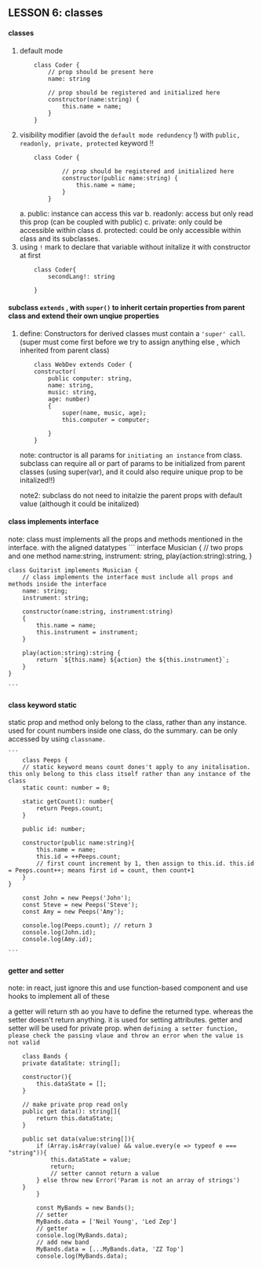 ## LESSON 6: classes

#### classes
1. default mode
    ```
        class Coder {
            // prop should be present here
            name: string

            // prop should be registered and initialized here
            constructor(name:string) {
                this.name = name;
            }
        }
    ```
2. visibility modifier (avoid the `default mode redundency` !) with `public, readonly, private, protected` keyword !!
    ```
        class Coder {

                // prop should be registered and initialized here
                constructor(public name:string) {
                    this.name = name;
                }
            }

    ```
    a. public: instance can access this var
    b. readonly: access but only read this prop (can be coupled with public)
    c. private: only could be accessible within class
    d. protected: could be only accessible within class and its subclasses.
3. using `!` mark to declare that variable without initalize it with constructor at first 
    ```
        class Coder{
            secondLang!: string

        }
    ```


#### subclass `extends` , with `super()` to inherit certain properties from parent class and extend their own unqiue properties
1. define: Constructors for derived classes must contain a `'super' call`. (super must come first before we try to assign anything else , which inherited from parent class)
    ```
        class WebDev extends Coder {
        constructor(
            public computer: string,
            name: string,
            music: string,
            age: number)
            {
                super(name, music, age);
                this.computer = computer;

            }
        }
    ```
    note: contructor is all params for `initiating an instance` from class. subclass can require all or part of params to be initialized from parent classes (using super(var), and it could also require unique prop to be initalized!!)

    note2: subclass do not need to initalzie the parent props with default value (although it could be initalized)

#### class implements interface
note: class must implements all the props and methods mentioned in the interface. with the aligned datatypes
    ```
        interface Musician {
        // two props and one method
        name:string,
        instrument: string,
        play(action:string):string,
    }

    class Guitarist implements Musician {
        // class implements the interface must include all props and methods inside the interface
        name: string;
        instrument: string;
    
        constructor(name:string, instrument:string)
        {
            this.name = name;
            this.instrument = instrument;
        }

        play(action:string):string {
            return `${this.name} ${action} the ${this.instrument}`;
        }
    }

    ```

#### class keyword static
static prop and method only belong to the class, rather than any instance. used for count numbers inside one class, do the summary. can be only accessed by using `classname.`

    ```
        class Peeps {
        // static keyword means count dones't apply to any initalisation. this only belong to this class itself rather than any instance of the class
        static count: number = 0;

        static getCount(): number{
            return Peeps.count;
        }

        public id: number;

        constructor(public name:string){
            this.name = name;
            this.id = ++Peeps.count;
            // first count increment by 1, then assign to this.id. this.id = Peeps.count++; means first id = count, then count+1
        }
    }

        const John = new Peeps('John');
        const Steve = new Peeps('Steve');
        const Amy = new Peeps('Amy');

        console.log(Peeps.count); // return 3
        console.log(John.id);
        console.log(Amy.id);

    ```


#### getter and setter
note: in react, just ignore this and use function-based component and use hooks to implement all of these

a getter will return sth ao you have to define the returned type. whereas the setter doesn't return anything. it is used for setting attributes. getter and setter will be used for private prop. 
when `defining a setter function, please check the passing vlaue and throw an error when the value is not valid`

```
    class Bands {
    private dataState: string[];

    constructor(){
        this.dataState = [];
    }

    // make private prop read only
    public get data(): string[]{
        return this.dataState;
    }

    public set data(value:string[]){
        if (Array.isArray(value) && value.every(e => typeof e === "string")){
            this.dataState = value;
            return;
            // setter cannot return a value
        } else throw new Error('Param is not an array of strings')
    }
        }

        const MyBands = new Bands();
        // setter
        MyBands.data = ['Neil Young', 'Led Zep']
        // getter
        console.log(MyBands.data);
        // add new band
        MyBands.data = [...MyBands.data, 'ZZ Top']
        console.log(MyBands.data);

```